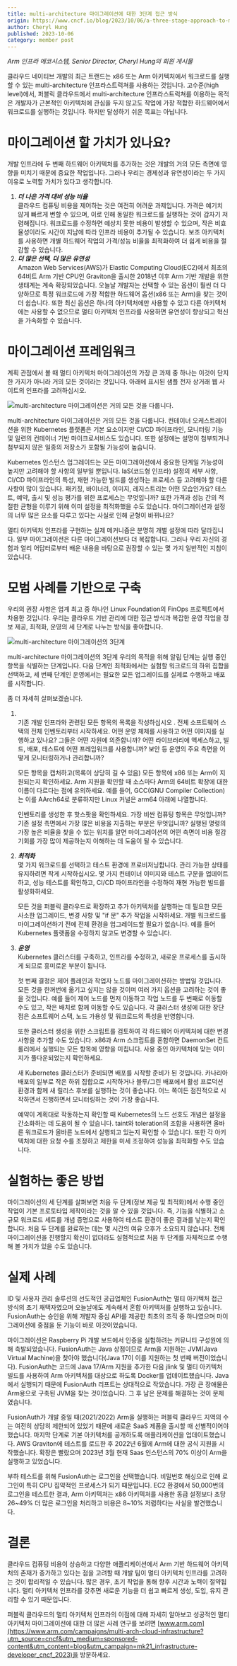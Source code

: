 ```yaml
---
title: multi-architecture 마이그레이션에 대한 3단계 접근 방식
origin: https://www.cncf.io/blog/2023/10/06/a-three-stage-approach-to-multi-architecture-migration/
author: Cheryl Hung
published: 2023-10-06
category: member post
---
```


*Arm 인프라 에코시스템, Senior Director, Cheryl Hung의 회원 게시물*

클라우드 네이티브 개발의 최근 트랜드는 x86 또는 Arm 아키텍처에서 워크로드를 실행할 수 있는 multi-architecture 인프라스트럭쳐를 사용하는 것입니다. 고수준(high level)에서, 퍼블릭 클라우드에서 multi-architecture 인프라스트럭쳐를 이용하는 목적은 개발자가 근본적인 아키텍처에 관심을 두지 않고도 작업에 가장 적합한 하드웨어에서 워크로드를 실행하는 것입니다. 하지만 달성하기 쉬운 목표는 아닙니다.

# 마이그레이션 할 가치가 있나요?

개발 인프라에 두 번째 하드웨어 아키텍처를 추가하는 것은 개발의 거의 모든 측면에 영향을 미치기 때문에 중요한 작업입니다. 그러나 우리는 경제성과 유연성이라는 두 가지 이유로 노력할 가치가 있다고 생각합니다. 

1. _**더 나은 가격 대비 성능 비율**_  
    클라우드 컴퓨팅 비용을 제어하는 ​​것은 여전히 ​​어려운 과제입니다. 가격은 예기치 않게 빠르게 변할 수 있으며, 이로 인해 동일한 워크로드를 실행하는 것이 갑자기 저렴해집니다. 워크로드를 수정하면 예상치 못한 비용이 발생할 수 있으며, 작은 비효율성이라도 시간이 지남에 따라 인프라 비용이 추가될 수 있습니다. 보조 아키텍처를 사용하면 개별 하드웨어 작업의 가격/성능 비율을 최적화하여 더 쉽게 비용을 절감할 수 있습니다. 
2. _**더 많은 선택, 더 많은 유연성**_  
    Amazon Web Services(AWS)가 Elastic Computing Cloud(EC2)에서 최초의 64비트 Arm 기반 CPU인 Graviton을 출시한 2018년 이후 Arm 기반 개발을 위한 생태계는 계속 확장되었습니다. 오늘날 개발자는 선택할 수 있는 옵션이 훨씬 더 다양하므로 특정 워크로드에 가장 적합한 하드웨어 옵션(x86 또는 Arm)을 찾는 것이 더 쉽습니다. 또한 최신 옵션은 하나의 아키텍처에만 사용할 수 있고 다른 아키텍처에는 사용할 수 없으므로 멀티 아키텍처 인프라를 사용하면 유연성이 향상되고 혁신을 가속화할 수 있습니다. 

# 마이그레이션 프레임워크

계획 관점에서 볼 때 멀티 아키텍처 마이그레이션의 가장 큰 과제 중 하나는 이것이 단지 한 가지가 아니라 거의 모든 것이라는 것입니다. 아래에 표시된 샘플 전자 상거래 웹 사이트의 인프라를 고려하십시오. 

![multi-architecture 마이그레이션은 거의 모든 것을 다룹니다.](https://www.cncf.io/wp-content/uploads/2023/10/image-4.png)

multi-architecture 마이그레이션은 거의 모든 것을 다룹니다.
컨테이너 오케스트레이션을 위한 Kubernetes 플랫폼은 기본 요소이지만 CI/CD 파이프라인, 모니터링 기능 및 일련의 컨테이너 기반 마이크로서비스도 있습니다. 또한 설정에는 설명이 첨부되거나 첨부되지 않은 일종의 저장소가 포함될 가능성이 높습니다. 

Kubernetes 인스턴스 업그레이드는 모든 마이그레이션에서 중요한 단계일 가능성이 높지만 고려해야 할 사항의 일부일 뿐입니다. IaS(코드형 인프라) 설정의 세부 사항, CI/CD 파이프라인의 특성, 재현 가능한 빌드를 생성하는 프로세스 등 고려해야 할 다른 사항이 많이 있습니다. 패키징, 바이너리, 이미지, 레지스트리는 어떤 모습인가요? 테스트, 예약, 출시 및 성능 평가를 위한 프로세스는 무엇입니까? 또한 가격과 성능 간의 적절한 균형을 이루기 위해 이미 설정을 최적화했을 수도 있습니다. 마이그레이션과 설정의 너무 많은 요소를 다루고 있다는 사실로 인해 균형이 바뀌나요? 

멀티 아키텍처 인프라를 구현하는 실제 메커니즘은 분명히 개별 설정에 따라 달라집니다. 일부 마이그레이션은 다른 마이그레이션보다 더 복잡합니다. 그러나 우리 자신의 경험과 얼리 어답터로부터 배운 내용을 바탕으로 권장할 수 있는 몇 가지 일반적인 지침이 있습니다. 

# 모범 사례를 기반으로 구축

우리의 권장 사항은 업계 최고 중 하나인 Linux Foundation의 FinOps 프로젝트에서 차용한 것입니다. 우리는 클라우드 기반 관리에 대한 접근 방식과 복잡한 운영 작업을 정보 제공, 최적화, 운영의 세 단계로 나누는 방식을 좋아합니다. 

![multi-architecture 마이그레이션의 3단계](https://www.cncf.io/wp-content/uploads/2023/10/image-5.png)

multi-architecture 마이그레이션의 3단계
우리의 목적을 위해 알림 단계는 실행 중인 항목을 식별하는 단계입니다. 다음 단계인 최적화에서는 실험할 워크로드의 하위 집합을 선택하고, 세 번째 단계인 운영에서는 필요한 모든 업그레이드를 실제로 수행하고 배포를 시작합니다. 

좀 더 자세히 살펴보겠습니다.

1. ㅤ  
    기존 개발 인프라와 관련된 모든 항목의 목록을 작성하십시오 . 전체 소프트웨어 스택의 전체 인벤토리부터 시작하세요. 어떤 운영 체제를 사용하고 어떤 이미지를 실행하고 있나요? 그들은 어떤 자원에 의존합니까? 어떤 라이브러리에 액세스하고, 빌드, 배포, 테스트에 어떤 프레임워크를 사용합니까? 보안 등 운영의 주요 측면을 어떻게 모니터링하거나 관리합니까?
    
    모든 항목을 캡처하고(목록이 상당히 길 수 있음) 모든 항목에 x86 또는 Arm이 지원되는지 확인하세요. Arm 지원을 확인할 때 소스마다 Arm의 64비트 확장에 대한 이름이 다르다는 점에 유의하세요. 예를 들어, GCC(GNU Compiler Collection)는 이를 AArch64로 분류하지만 Linux 커널은 arm64 아래에 나열합니다.
    
    인벤토리를 생성한 후 핫스팟을 확인하세요. 가장 비싼 컴퓨팅 항목은 무엇입니까? 기존 설정 측면에서 가장 많은 비용을 지출하는 부분은 무엇입니까? 실행된 명령의 가장 높은 비율을 찾을 수 있는 위치를 알면 마이그레이션의 어떤 측면이 비용 절감 기회를 가장 많이 제공하는지 이해하는 데 도움이 될 수 있습니다.
2. _**최적화**_  
    몇 가지 워크로드를 선택하고 테스트 환경에 프로비저닝합니다. 관리 가능한 상태를 유지하려면 작게 시작하십시오. 몇 가지 컨테이너 이미지와 테스트 구문을 업데이트하고, 성능 테스트를 확인하고, CI/CD 파이프라인을 수정하여 재현 가능한 빌드를 활성화하세요.
    
    모든 것을 퍼블릭 클라우드로 확장하고 추가 아키텍처를 실행하는 데 필요한 모든 사소한 업그레이드, 변경 사항 및 "if 문" 추가 작업을 시작하세요. 개별 워크로드를 마이그레이션하기 전에 전체 환경을 업그레이드할 필요가 없습니다. 예를 들어 Kubernetes 플랫폼을 수정하지 않고도 변경할 수 있습니다. 
3. _**운영**_  
    Kubernetes 클러스터를 구축하고, 인프라를 수정하고, 새로운 프로세스를 출시하게 되므로 흥미로운 부분이 됩니다.
    
    첫 번째 결정은 제어 플레인과 작업자 노드를 마이그레이션하는 방법일 것입니다. 모든 것을 한꺼번에 옮기고 싶지는 않을 것이며 여러 가지 옵션을 고려하는 것이 좋을 것입니다. 예를 들어 제어 노드를 먼저 이동하고 작업 노드를 두 번째로 이동할 수도 있고, 작은 배치로 함께 이동할 수도 있습니다. 각 클러스터 생성에 대한 장단점은 소프트웨어 스택, 노드 가용성 및 워크로드의 특성을 반영합니다.
    
    또한 클러스터 생성을 위한 스크립트를 검토하여 각 하드웨어 아키텍처에 대한 변경 사항을 추가할 수도 있습니다. x86과 Arm 스크립트를 혼합하면 DaemonSet 컨트롤러에서 실행되는 모든 항목에 영향을 미칩니다. 사용 중인 아키텍처에 맞는 이미지가 풀다운되었는지 확인하세요.
    
    새 Kubernetes 클러스터가 준비되면 배포를 시작할 준비가 된 것입니다. 카나리아 배포의 일부로 작은 하위 집합으로 시작하거나 블루/그린 배포에서 활성 프로덕션 환경과 함께 새 릴리스 후보를 실행하는 것이 좋습니다. 어느 쪽이든 점진적으로 시작하면서 진행하면서 모니터링하는 것이 가장 좋습니다.
    
    예약이 계획대로 작동하는지 확인할 때 Kubernetes의 노드 선호도 개념은 설정을 간소화하는 데 도움이 될 수 있습니다. taint와 toleration의 조합을 사용하면 올바른 워크로드가 올바른 노드에서 실행되고 있는지 확인할 수 있습니다. 또한 각 아키텍처에 대한 요청 수를 조정하고 제한을 미세 조정하여 성능을 최적화할 수도 있습니다.

# 실험하는 좋은 방법

마이그레이션의 세 단계를 살펴보면 처음 두 단계(정보 제공 및 최적화)에서 수행 중인 작업이 기본 프로토타입 제작이라는 것을 알 수 있을 것입니다. 즉, 기능을 식별하고 소규모 워크로드 세트를 개념 증명으로 사용하여 테스트 환경이 좋은 결과를 낳는지 확인합니다. 처음 두 단계를 완료하는 데는 몇 시간의 여유 오후가 소요되지 않습니다. 전체 마이그레이션을 진행할지 확신이 없더라도 실험적으로 처음 두 단계를 자체적으로 수행해 볼 가치가 있을 수도 있습니다. 

# 실제 사례

ID 및 사용자 관리 솔루션의 선도적인 공급업체인 FusionAuth는 멀티 아키텍처 접근 방식의 초기 채택자였으며 오늘날에도 계속해서 혼합 아키텍처를 실행하고 있습니다. FusionAuth는 승인을 위해 개발자 중심 API를 제공한 최초의 조직 중 하나였으며 마이그레이션에 중점을 둔 기능이 바로 이것이었습니다. 

마이그레이션은 Raspberry Pi 개발 보드에서 인증을 실험하려는 커뮤니티 구성원에 의해 촉발되었습니다. FusionAuth는 Java 상점이므로 Arm을 지원하는 JVM(Java Virtual Machine)을 찾아야 했습니다(Java 17이 이를 지원하는 첫 번째 버전이었습니다). FusionAuth는 코드에 Java 17/Arm 지원을 추가한 다음 jlink 및 멀티 아키텍처 빌드를 사용하여 Arm 아키텍처를 대상으로 하도록 Docker를 업데이트했습니다. Java에서 실행되기 때문에 FusionAuth 리프트는 상대적으로 작았습니다. 가장 큰 장애물은 Arm용으로 구축된 JVM을 찾는 것이었습니다. 그 후 남은 문제를 해결하는 것이 문제였습니다.

FusionAuth가 개발 중일 때(2021/2022) Arm을 실행하는 퍼블릭 클라우드 지역의 수는 여전히 상당히 제한되어 있었기 때문에 새로운 SaaS 제품을 출시할 때 선별적이어야 했습니다. 마지막 단계로 기본 아키텍처를 공개하도록 애플리케이션을 업데이트했습니다. AWS Graviton에 테스트를 로드한 후 2022년 6월에 Arm에 대한 공식 지원을 시작했습니다. 확장은 빨랐으며 2023년 3월 현재 Saas 인스턴스의 70% 이상이 Arm을 실행하고 있었습니다.

부하 테스트를 위해 FusionAuth는 로그인을 선택했습니다. 비밀번호 해싱으로 인해 로그인이 특히 CPU 집약적인 프로세스가 되기 때문입니다. EC2 환경에서 50,000번의 로그인을 테스트한 결과, Arm 아키텍처는 x86 아키텍처를 사용한 동급 설정보다 초당 26\~49% 더 많은 로그인을 처리하고 비용은 8\~10% 저렴하다는 사실을 발견했습니다.

# 결론

클라우드 컴퓨팅 비용이 상승하고 다양한 애플리케이션에서 Arm 기반 하드웨어 아키텍처의 존재가 증가하고 있다는 점을 고려할 때 개발 팀이 멀티 아키텍처 인프라를 고려하는 것이 합리적일 수 있습니다. 많은 경우, 초기 작업을 통해 향후 시간과 노력이 절약됩니다. 멀티 아키텍처 인프라를 갖추면 새로운 기능을 더 쉽고 빠르게 생성, 도입, 유지 관리할 수 있기 때문입니다. 

퍼블릭 클라우드의 멀티 아키텍처 인프라의 이점에 대해 자세히 알아보고 성공적인 멀티 아키텍처 마이그레이션에 대한 더 많은 사례 연구를 보려면 [www.arm.com](https://www.arm.com/campaigns/multi-arch-cloud-infrastructure?utm_source=cncf&utm_medium=sponsored-content&utm_content=blog&utm_campaign=mk21_infrastructure-developer_cncf_2023)을 방문하세요.
